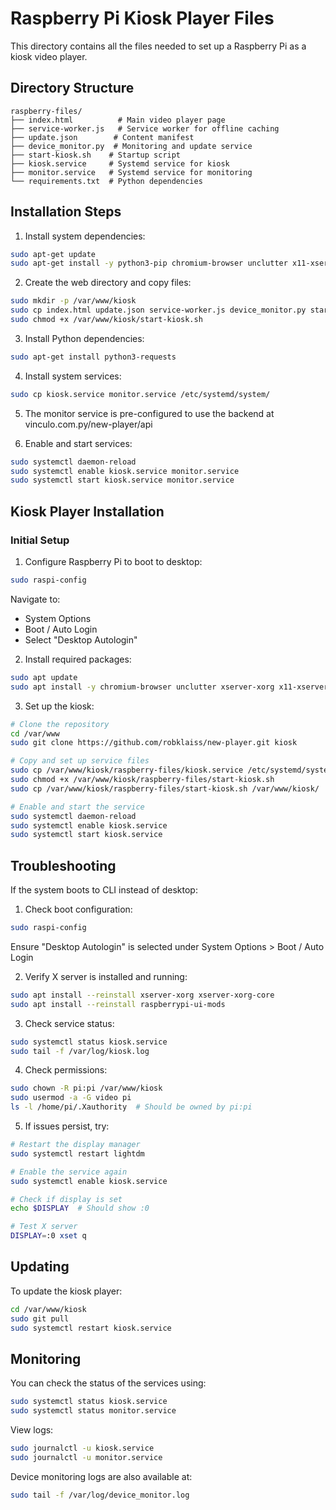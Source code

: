 # Raspberry Pi Kiosk Player Files

This directory contains all the files needed to set up a Raspberry Pi as a kiosk video player.

## Directory Structure
```
raspberry-files/
├── index.html          # Main video player page
├── service-worker.js   # Service worker for offline caching
├── update.json        # Content manifest
├── device_monitor.py  # Monitoring and update service
├── start-kiosk.sh    # Startup script
├── kiosk.service     # Systemd service for kiosk
├── monitor.service   # Systemd service for monitoring
└── requirements.txt  # Python dependencies
```

## Installation Steps

1. Install system dependencies:
```bash
sudo apt-get update
sudo apt-get install -y python3-pip chromium-browser unclutter x11-xserver-utils
```

2. Create the web directory and copy files:
```bash
sudo mkdir -p /var/www/kiosk
sudo cp index.html update.json service-worker.js device_monitor.py start-kiosk.sh /var/www/kiosk/
sudo chmod +x /var/www/kiosk/start-kiosk.sh
```

3. Install Python dependencies:
```bash
sudo apt-get install python3-requests
```

4. Install system services:
```bash
sudo cp kiosk.service monitor.service /etc/systemd/system/
```

5. The monitor service is pre-configured to use the backend at vinculo.com.py/new-player/api

6. Enable and start services:
```bash
sudo systemctl daemon-reload
sudo systemctl enable kiosk.service monitor.service
sudo systemctl start kiosk.service monitor.service
```

## Kiosk Player Installation

### Initial Setup

1. Configure Raspberry Pi to boot to desktop:
```bash
sudo raspi-config
```
Navigate to:
- System Options
- Boot / Auto Login
- Select "Desktop Autologin"

2. Install required packages:
```bash
sudo apt update
sudo apt install -y chromium-browser unclutter xserver-xorg x11-xserver-utils python3-flask python3-requests
```

3. Set up the kiosk:
```bash
# Clone the repository
cd /var/www
sudo git clone https://github.com/robklaiss/new-player.git kiosk

# Copy and set up service files
sudo cp /var/www/kiosk/raspberry-files/kiosk.service /etc/systemd/system/
sudo chmod +x /var/www/kiosk/raspberry-files/start-kiosk.sh
sudo cp /var/www/kiosk/raspberry-files/start-kiosk.sh /var/www/kiosk/

# Enable and start the service
sudo systemctl daemon-reload
sudo systemctl enable kiosk.service
sudo systemctl start kiosk.service
```

## Troubleshooting

If the system boots to CLI instead of desktop:

1. Check boot configuration:
```bash
sudo raspi-config
```
Ensure "Desktop Autologin" is selected under System Options > Boot / Auto Login

2. Verify X server is installed and running:
```bash
sudo apt install --reinstall xserver-xorg xserver-xorg-core
sudo apt install --reinstall raspberrypi-ui-mods
```

3. Check service status:
```bash
sudo systemctl status kiosk.service
sudo tail -f /var/log/kiosk.log
```

4. Check permissions:
```bash
sudo chown -R pi:pi /var/www/kiosk
sudo usermod -a -G video pi
ls -l /home/pi/.Xauthority  # Should be owned by pi:pi
```

5. If issues persist, try:
```bash
# Restart the display manager
sudo systemctl restart lightdm

# Enable the service again
sudo systemctl enable kiosk.service

# Check if display is set
echo $DISPLAY  # Should show :0

# Test X server
DISPLAY=:0 xset q
```

## Updating

To update the kiosk player:
```bash
cd /var/www/kiosk
sudo git pull
sudo systemctl restart kiosk.service
```

## Monitoring

You can check the status of the services using:
```bash
sudo systemctl status kiosk.service
sudo systemctl status monitor.service
```

View logs:
```bash
sudo journalctl -u kiosk.service
sudo journalctl -u monitor.service
```

Device monitoring logs are also available at:
```bash
sudo tail -f /var/log/device_monitor.log
